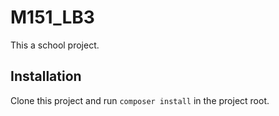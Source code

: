 # M151_LB3
This a school project.

## Installation
Clone this project and run `composer install` in the project root.
